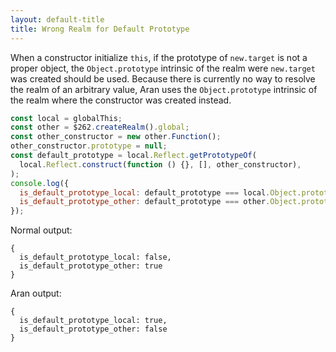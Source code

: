 ```yaml
---
layout: default-title
title: Wrong Realm for Default Prototype
---
```


When a constructor initialize `this`, if the prototype of `new.target` is not a proper object, the `Object.prototype` intrinsic of the realm were `new.target` was created should be used. Because there is currently no way to resolve the realm of an arbitrary value, Aran uses the `Object.prototype` intrinsic of the realm where the constructor was created instead.

```js
const local = globalThis;
const other = $262.createRealm().global;
const other_constructor = new other.Function();
other_constructor.prototype = null;
const default_prototype = local.Reflect.getPrototypeOf(
  local.Reflect.construct(function () {}, [], other_constructor),
);
console.log({
  is_default_prototype_local: default_prototype === local.Object.prototype,
  is_default_prototype_other: default_prototype === other.Object.prototype,
});
```

Normal output:

```
{
  is_default_prototype_local: false,
  is_default_prototype_other: true
}
```

Aran output:

```
{
  is_default_prototype_local: true,
  is_default_prototype_other: false
}
```
